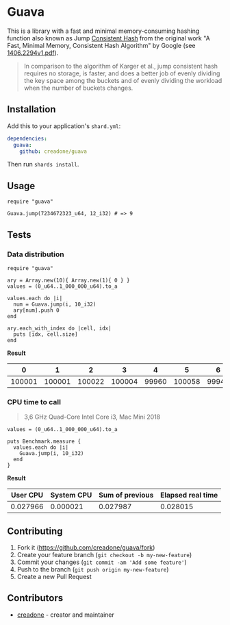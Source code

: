 # Guava

This is a library with a fast and minimal memory-consuming hashing function also known as Jump [Consistent Hash](https://en.wikipedia.org/wiki/Consistent_hashing) from the original work "A Fast, Minimal Memory, Consistent Hash Algorithm" by Google (see [1406.2294v1.pdf](https://arxiv.org/pdf/1406.2294v1.pdf)).

> In comparison to the algorithm of Karger et al., jump consistent hash requires no storage, is faster, and does a better job of evenly dividing the key
space among the buckets and of evenly dividing the workload when the number of buckets changes.

## Installation

Add this to your application's `shard.yml`:

```yaml
dependencies:
  guava:
    github: creadone/guava
```

Then run `shards install`.

## Usage

```crystal
require "guava"

Guava.jump(7234672323_u64, 12_i32) # => 9
```

## Tests

### Data distribution

```crystal
require "guava"

ary = Array.new(10){ Array.new(1){ 0 } }
values = (0_u64..1_000_000_u64).to_a

values.each do |i|
  num = Guava.jump(i, 10_i32)
  ary[num].push 0
end

ary.each_with_index do |cell, idx|
  puts [idx, cell.size]
end
```

**Result**

| 0 | 1 | 2 | 3 | 4 | 5 | 6 | 7 | 8 | 9 |
| --- | --- | --- | --- | --- | --- | --- | --- | --- | --- |
| 100001 | 100001 | 100022 | 100004 | 99960 | 100058 | 99945 | 100070 | 99957 | 99992 |

### CPU time to call

> 3,6 GHz Quad-Core Intel Core i3, Mac Mini 2018

```crystal
values = (0_u64..1_000_000_u64).to_a

puts Benchmark.measure {
  values.each do |i|
    Guava.jump(i, 10_i32)
  end
}
```
**Result**

| User CPU | System CPU | Sum of previous | Elapsed real time |
| --------- | --------- | --------- | --------- |
| 0.027966  | 0.000021  | 0.027987  | 0.028015 |

## Contributing

1. Fork it (https://github.com/creadone/guava/fork)
2. Create your feature branch (`git checkout -b my-new-feature`)
3. Commit your changes (`git commit -am 'Add some feature'`)
4. Push to the branch (`git push origin my-new-feature`)
5. Create a new Pull Request

## Contributors

- [creadone](https://github.com/creadone) - creator and maintainer
